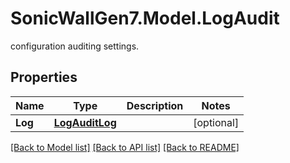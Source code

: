 # SonicWallGen7.Model.LogAudit
configuration auditing settings.

## Properties

Name | Type | Description | Notes
------------ | ------------- | ------------- | -------------
**Log** | [**LogAuditLog**](LogAuditLog.md) |  | [optional] 

[[Back to Model list]](../README.md#documentation-for-models) [[Back to API list]](../README.md#documentation-for-api-endpoints) [[Back to README]](../README.md)

